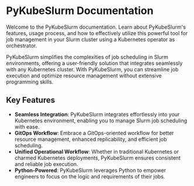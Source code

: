 # PyKubeSlurm Documentation

Welcome to the PyKubeSlurm documentation. Learn about PyKubeSlurm's features, usage process, and how to effectively utilize this powerful tool for job management in your Slurm cluster using a Kubernetes operator as orchestrator.

PyKubeSlurm simplifies the complexities of job scheduling in Slurm environments, offering a user-friendly solution that integrates seamlessly with any Kubernetes cluster. With PyKubeSlurm, you can streamline job execution and optimize resource management without extensive programming skills.

## Key Features

* **Seamless Integration**: PyKubeSlurm integrates effortlessly into your Kubernetes environment, enabling you to manage Slurm job scheduling with ease.
* **GitOps Workflow**: Embrace a GitOps-oriented workflow for better resource management, enhanced replicability, and efficient job scheduling.
* **Unified Operational Workflow**: Whether in traditional Kubernetes or charmed Kubernetes deployments, PyKubeSlurm ensures consistent and reliable job execution.
* **Python-Powered**: PyKubeSlurm leverages Python to empower engineers to focus on the logic and requirements of their jobs.